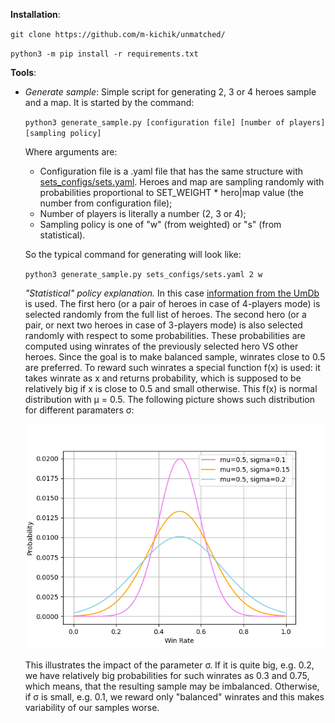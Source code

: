 **Installation**:

`git clone https://github.com/m-kichik/unmatched/`

`python3 -m pip install -r requirements.txt`

**Tools**:

- _Generate sample_:
  Simple script for generating 2, 3 or 4 heroes sample and a map. It is started by the command:

  `python3 generate_sample.py [configuration file] [number of players] [sampling policy]`

  Where arguments are:
  - Configuration file is a .yaml file that has the same structure with
    [sets_configs/sets.yaml](https://github.com/m-kichik/unmatched/blob/main/sets_configs/sets.yaml). Heroes and map are sampling randomly with probabilities
    proportional to SET_WEIGHT * hero|map value (the number from configuration file);
  - Number of players is literally a number (2, 3 or 4);
  - Sampling policy is one of "w" (from weighted) or "s" (from statistical).
 
  So the typical command for generating will look like:

  `python3 generate_sample.py sets_configs/sets.yaml 2 w`

  _"Statistical" policy explanation._
  In this case [information from the UmDb](https://unmatched.cards/results) is used. The first hero (or a pair of heroes in case of 4-players mode)
  is selected randomly from the full list of heroes. The second hero (or a pair, or next two heroes in case of 3-players mode) is also selected randomly
  with respect to some probabilities. These probabilities are computed using winrates of the previously selected hero VS other heroes. Since the goal is to make
  balanced sample, winrates close to 0.5 are preferred. To reward such winrates a special function f(x) is used: it takes winrate as x and returns probability,
  which is supposed to be relatively big if x is close to 0.5 and small otherwise. This f(x) is normal distribution with &mu; = 0.5. The following picture shows
  such distribution for different paramaters &sigma;:
  
  ![Normal distribution](https://github.com/m-kichik/unmatched/blob/main/media/normal.png)

  This illustrates the impact of the parameter &sigma;. If it is quite big, e.g. 0.2, we have relatively big probabilities for such winrates as 0.3 and 0.75, which
  means, that the resulting sample may be imbalanced. Otherwise, if &sigma; is small, e.g. 0.1, we reward only "balanced" winrates and this makes variability
  of our samples worse.
  
